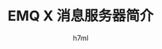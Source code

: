 ---
# 这是页面的图标
icon: page
# 这是文章的标题
title: EMQ X 消息服务器简介
# 设置作者
author: h7ml
# 设置写作时间
time: 2021-01-25
# 一个页面只能有一个分类
category: 使用指南
# 一个页面可以有多个标签
tag:
  - DGIOT
---